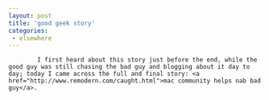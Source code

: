 ```yaml
---
layout: post
title: 'good geek story'
categories:
 - elsewhere
---
```


			I first heard about this story just before the end, while the good guy was still chasing the bad guy and blogging about it day to day; today I came across the full and final story: <a href="http://www.remodern.com/caught.html">mac community helps nab bad guy</a>.


